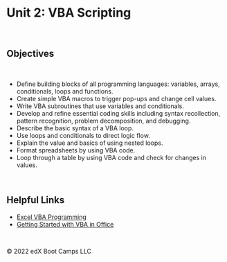 # Unit 2: VBA Scripting
<br>

## Objectives
<br>

  * Define building blocks of all programming languages: variables, arrays, conditionals, loops and functions.
  * Create simple VBA macros to trigger pop-ups and change cell values.
  * Write VBA subroutines that use variables and conditionals.
  * Develop and refine essential coding skills including syntax recollection, pattern recognition, problem decomposition, and debugging.
  * Describe the basic syntax of a VBA <for> loop.
  * Use <for> loops and conditionals to direct logic flow.
  * Explain the value and basics of using nested <for> loops.
  * Format spreadsheets by using VBA code.
  * Loop through a table by using VBA code and check for changes in values.
<br>

  ## Helpful Links
  * [Excel VBA Programming](http://www.homeandlearn.org/excel_vba_practice1.html)
  * [Getting Started with VBA in Office](https://learn.microsoft.com/en-us/office/vba/library-reference/concepts/getting-started-with-vba-in-office)
<br>

© 2022 edX Boot Camps LLC